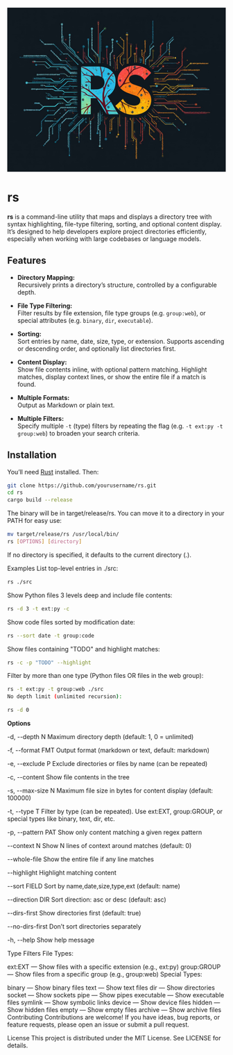 ![rs](rs.jpg)

# rs

**rs** is a command-line utility that maps and displays a directory tree with syntax highlighting, file-type filtering, sorting, and optional content display. It’s designed to help developers explore project directories efficiently, especially when working with large codebases or language models.

## Features

- **Directory Mapping:**  
  Recursively prints a directory’s structure, controlled by a configurable depth.
  
- **File Type Filtering:**  
  Filter results by file extension, file type groups (e.g. `group:web`), or special attributes (e.g. `binary`, `dir`, `executable`).
  
- **Sorting:**  
  Sort entries by name, date, size, type, or extension. Supports ascending or descending order, and optionally list directories first.
  
- **Content Display:**  
  Show file contents inline, with optional pattern matching. Highlight matches, display context lines, or show the entire file if a match is found.
  
- **Multiple Formats:**  
  Output as Markdown or plain text.
  
- **Multiple Filters:**  
  Specify multiple `-t` (type) filters by repeating the flag (e.g. `-t ext:py -t group:web`) to broaden your search criteria.

## Installation

You’ll need [Rust](https://www.rust-lang.org/tools/install) installed. Then:

```bash
git clone https://github.com/yourusername/rs.git
cd rs
cargo build --release
```

The binary will be in target/release/rs. You can move it to a directory in your PATH for easy use:

```bash
mv target/release/rs /usr/local/bin/
rs [OPTIONS] [directory]
```

If no directory is specified, it defaults to the current directory (.).

Examples
List top-level entries in ./src:
```bash
rs ./src
```

Show Python files 3 levels deep and include file contents:

```bash
rs -d 3 -t ext:py -c
```
Show code files sorted by modification date:

```bash
rs --sort date -t group:code
```
Show files containing "TODO" and highlight matches:

```bash
rs -c -p "TODO" --highlight
```
Filter by more than one type (Python files OR files in the web group):

```bash
rs -t ext:py -t group:web ./src
No depth limit (unlimited recursion):
```

```bash
rs -d 0
```

**Options**

-d, --depth N
Maximum directory depth (default: 1, 0 = unlimited)

-f, --format FMT
Output format (markdown or text, default: markdown)

-e, --exclude P
Exclude directories or files by name (can be repeated)

-c, --content
Show file contents in the tree

-s, --max-size N
Maximum file size in bytes for content display (default: 100000)

-t, --type T
Filter by type (can be repeated). Use ext:EXT, group:GROUP, or special types like binary, text, dir, etc.

-p, --pattern PAT
Show only content matching a given regex pattern

--context N
Show N lines of context around matches (default: 0)

--whole-file
Show the entire file if any line matches

--highlight
Highlight matching content

--sort FIELD
Sort by name,date,size,type,ext (default: name)

--direction DIR
Sort direction: asc or desc (default: asc)

--dirs-first
Show directories first (default: true)

--no-dirs-first
Don’t sort directories separately

-h, --help
Show help message

Type Filters
File Types:

ext:EXT — Show files with a specific extension (e.g., ext:py)
group:GROUP — Show files from a specific group (e.g., group:web)
Special Types:

binary — Show binary files
text — Show text files
dir — Show directories
socket — Show sockets
pipe — Show pipes
executable — Show executable files
symlink — Show symbolic links
device — Show device files
hidden — Show hidden files
empty — Show empty files
archive — Show archive files
Contributing
Contributions are welcome! If you have ideas, bug reports, or feature requests, please open an issue or submit a pull request.

License
This project is distributed under the MIT License. See LICENSE for details.


